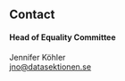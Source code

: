 ## Contact

#### Head of Equality Committee
Jennifer Köhler</br>
[jno@datasektionen.se](mailto:jno@datasektionen.se)
